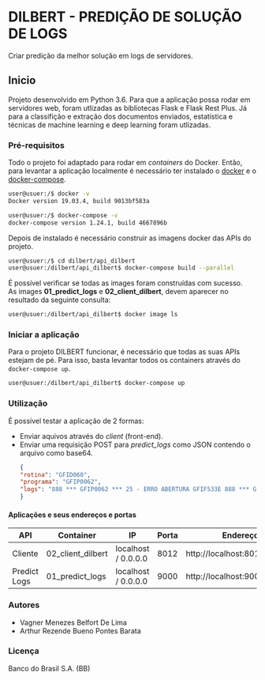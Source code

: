 # DILBERT - PREDIÇÃO DE SOLUÇÃO DE LOGS
Criar predição da melhor solução em logs de servidores.

## Inicio
Projeto desenvolvido em Python 3.6. Para que a aplicação possa rodar em servidores web, foram utlizadas as bibliotecas Flask e Flask Rest Plus. Já para a classifição e extração dos documentos enviados, estatística e técnicas de machine learning e deep learning foram utlizadas.

### Pré-requisitos
Todo o projeto foi adaptado para rodar em _containers_ do Docker. Então, para levantar a aplicação localmente é necessário ter instalado o [docker](https://docs.docker.com/install/) e o [docker-compose](https://docs.docker.com/compose/install/).  
```sh
user@usuer:/$ docker -v
Docker version 19.03.4, build 9013bf583a

user@usuer:/$ docker-compose -v
docker-compose version 1.24.1, build 4667896b
```
Depois de instalado é necessário construir as imagens docker das APIs do projeto.
```sh
user@usuer:/$ cd dilbert/api_dilbert
user@usuer:/dilbert/api_dilbert$ docker-compose build --parallel
```
É possível verificar se todas as images foram construídas com sucesso.  
As images **01_predict_logs** e **02_client_dilbert**, devem aparecer no resultado da seguinte consulta:
```sh
user@usuer:/dilbert/api_dilbert$ docker image ls
```

### Iniciar a aplicação
Para o projeto DILBERT funcionar, é necessário que todas as suas APIs estejam de pé. Para isso, basta levantar todos os containers através do ``docker-compose up``.
```sh
user@usuer:/dilbert/api_dilbert$ docker-compose up
```

### Utilização
É possível testar a aplicação de 2 formas:
- Enviar aquivos através do _client_ (front-end).
- Enviar uma requisição POST para *predict_logs* como JSON contendo o  arquivo como base64. 
    ```json
    {
	"rotina": "GFID060",
	"programa": "GFIP0062",
	"logs": "888 *** GFIP0062 *** 25 - ERRO ABERTURA GFIF533E 888 *** GFIP0062 *** 25 - FILE STATUS 93 888 *** GFIP0062 *** 888 -CANCELADO"
    }
    ```

#### Aplicações e seus endereços e portas
| API | Container | IP | Porta | Endereço |
| -- | -- | -- | -- | -- |
| Cliente | 02_client_dilbert | localhost / 0.0.0.0 | 8012 | http://localhost:8012 |
| Predict Logs | 01_predict_logs | localhost / 0.0.0.0 | 9000 | http://localhost:9000/api/sol/ |


    
### Autores
- Vagner Menezes Belfort De Lima
- Arthur Rezende Bueno Pontes Barata

### Licença
Banco do Brasil S.A. (BB)
